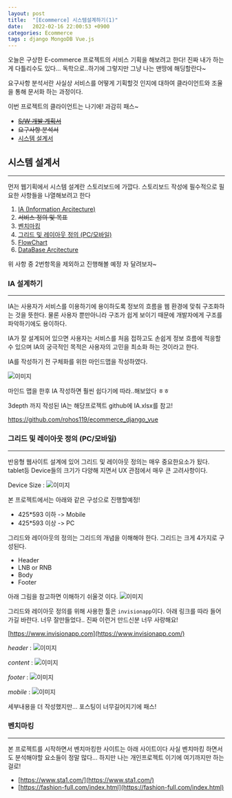 ```yaml
---
layout: post
title:  "[Ecommerce] 시스템설계하기(1)"
date:   2022-02-16 22:00:53 +0900
categories: Ecommerce
tags : django MongoDB Vue.js
---
```


오늘은 구상한 E-commerce 프로젝트의 서비스 기획을 해보려고 한다!
진짜 내가 하는게 다틀리수도 있다... 독학으로..하기에 
그렇지만 그냥 나는 맨땅에 해딩할란다~

요구사항 분석서란 사실상 서비스를 어떻게 기획할것 인지에 대하여 클라이언트와 조율을 통해 문서화 하는 과정이다.

이번 프로젝트의 클라이언트는 나기에! 과감히 패스~


   * ~~[S/W 개발 계획서](#S/W-개발-계획서-작성)~~
   * ~~요구사항 분석서~~
   * [시스템 설계서](#시스템=설계서)


## 시스템 설계서
---
먼저 웹기획에서 시스템 설계란 스토리보드에 가깝다.
스토리보드 작성에 필수적으로 필요한 사항들을 나열해보려고 한다

   1. [IA (Information Arcitecture)](##IA-설계하기)
   2. ~~서비스 정의 및 목표~~
   3. [벤치마킹](#벤치마킹)
   4. [그리드 및 레이아웃 정의 (PC/모바일)](#그리드-및-레이아웃-정의-(PC/모바일))
   5. [FlowChart](#FlowChart)
   6. [DataBase Arcitecture](#DataBase-Arcitecture)

위 사항 중 2번항목을 제외하고 진행해볼 예정 자 달려보자~

### IA 설계하기
---
IA는 사용자가 서비스를 이용하기에 용이하도록 정보의 흐름을 웹
환경에 맞춰 구조화하는 것을 뜻한다. 물론 사용자 뿐만아니라 구조가 쉽게 보이기 때문에 개발자에게 구조를 파악하기에도 용이하다.

IA가 잘 설계되어 있으면 사용자는 서비스를 처음 접하고도 손쉽게
정보 흐름에 적응할 수 있으며 IA의 궁극적인 목적은 사용자의 고민을 최소화 하는 것이라고 한다. 


IA를 작성하기 전 구체화를 위한 마인드맵을 작성하였다.

![이미지](/assets/images/ia_mindmap.jpg)

마인드 맵을 한후 IA 작성하면 훨씬 쉽다기에 따라..해보았다 ㅎㅎ

3depth 까지 작성된 IA는 해당프로젝트 github에 IA.xlsx를 참고!

https://github.com/rohos119/ecommerce_django_vue

### 그리드 및 레이아웃 정의 (PC/모바일)
---

반응형 웹사이트 설계에 있어 그리드 및 레이아웃 정의는 매우 중요한요소가 됬다. tablet등 Device들의 크기가 다양해 지면서
UX 관점에서 매우 큰 고려사항이다.

Device Size :
![이미지](/assets/images/device_size.jpg)

본 프로젝트에서는 아래와 같은 구성으로 진행할예정! 
  * 425*593 이하 -> Mobile
  * 425*593 이상 -> PC

그리드와 레이아웃의 정의는 그리드의 개념을 이해해야 한다.
그리드는 크게 4가지로 구성된다.

  * Header
  * LNB or RNB
  * Body
  * Footer

아래 그림을 참고하면 이해하기 쉬울것 이다.
![이미지](/assets/images/grid_detail.jpg)

그리드와 레이아웃 정의를 위해 사용한 툴은 `invisionapp`이다.
아래 링크를 따라 들어가길 바란다. 너무 잘만들었다.. 진짜 이런거 만드신분 너무 사랑해요!

[https://www.invisionapp.com](https://www.invisionapp.com/)


*header* :
![이미지](/assets/images/header_design.png)

*content* :
![이미지](/assets/images/Content_design.png)

*footer* :
![이미지](/assets/images/footer_design.png)

*mobile* :
![이미지](/assets/images/Ecommerce_project_mobile.png)

세부내용을 더 작성했지만... 포스팅이 너무길어지기에 패스!

### 벤치마킹
---

본 프로젝트를 시작하면서 벤치마킹한 사이트는 아래 사이트이다
사실 벤치마킹 하면서도 분석해야할 요소들이 정말 많다... 
하지만 나는 개인프로젝트 이기에 여기까지만 하는걸로!

  * [https://www.sta1.com/](https://www.sta1.com/)
  * [https://fashion-full.com/index.html](https://fashion-full.com/index.html)




 

